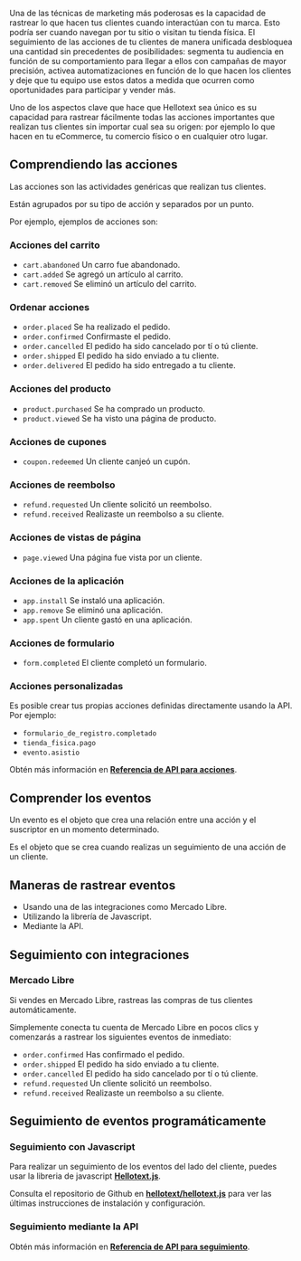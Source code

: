 Una de las técnicas de marketing más poderosas es la capacidad de rastrear lo que hacen tus clientes cuando interactúan con tu marca. Esto podría ser cuando navegan por tu sitio o visitan tu tienda física. El seguimiento de las acciones de tu clientes de manera unificada desbloquea una cantidad sin precedentes de posibilidades: segmenta tu audiencia en función de su comportamiento para llegar a ellos con campañas de mayor precisión, activea automatizaciones en función de lo que hacen los clientes y deje que tu equipo use estos datos a medida que ocurren como oportunidades para participar y vender más.

Uno de los aspectos clave que hace que Hellotext sea único es su capacidad para rastrear fácilmente todas las acciones importantes que realizan tus clientes sin importar cual sea su origen: por ejemplo lo que hacen en tu eCommerce, tu comercio físico o en cualquier otro lugar.

## Comprendiendo las acciones

Las acciones son las actividades genéricas que realizan tus clientes.

Están agrupados por su tipo de acción y separados por un punto.

Por ejemplo, ejemplos de acciones son:

### Acciones del carrito

* `cart.abandoned` Un carro fue abandonado.
* `cart.added` Se agregó un artículo al carrito.
* `cart.removed` Se eliminó un artículo del carrito.

### Ordenar acciones

* `order.placed` Se ha realizado el pedido.
* `order.confirmed` Confirmaste el pedido.
* `order.cancelled` El pedido ha sido cancelado por tí o tú cliente.
* `order.shipped` El pedido ha sido enviado a tu cliente.
* `order.delivered` El pedido ha sido entregado a tu cliente.

### Acciones del producto

* `product.purchased` Se ha comprado un producto.
* `product.viewed` Se ha visto una página de producto.

### Acciones de cupones

* `coupon.redeemed` Un cliente canjeó un cupón.

### Acciones de reembolso

* `refund.requested` Un cliente solicitó un reembolso.
* `refund.received` Realizaste un reembolso a su cliente.

### Acciones de vistas de página

* `page.viewed` Una página fue vista por un cliente.

### Acciones de la aplicación

* `app.install` Se instaló una aplicación.
* `app.remove` Se eliminó una aplicación.
* `app.spent` Un cliente gastó en una aplicación.

### Acciones de formulario

* `form.completed` El cliente completó un formulario.

### Acciones personalizadas

Es posible crear tus propias acciones definidas directamente usando la API. Por ejemplo:

* `formulario_de_registro.completado`
* `tienda_fisica.pago`
* `evento.asistio`

Obtén más información en **[Referencia de API para acciones](https://www.hellotext.com/api#actions)**.

## Comprender los eventos

Un evento es el objeto que crea una relación entre una acción y el suscriptor en un momento determinado.

Es el objeto que se crea cuando realizas un seguimiento de una acción de un cliente.

## Maneras de rastrear eventos

* Usando una de las integraciones como Mercado Libre.
* Utilizando la librería de Javascript.
* Mediante la API.

## Seguimiento con integraciones

### Mercado Libre

Si vendes en Mercado Libre, rastreas las compras de tus clientes automáticamente.

Simplemente conecta tu cuenta de Mercado Libre en pocos clics y comenzarás a rastrear los siguientes eventos de inmediato:

* `order.confirmed` Has confirmado el pedido.
* `order.shipped` El pedido ha sido enviado a tu cliente.
* `order.cancelled` El pedido ha sido cancelado por tí o tú cliente.
* `refund.requested` Un cliente solicitó un reembolso.
* `refund.received` Realizaste un reembolso a su cliente.

## Seguimiento de eventos programáticamente

### Seguimiento con Javascript

Para realizar un seguimiento de los eventos del lado del cliente, puedes usar la libreria de javascript **[Hellotext.js](https://github.com/hellotext/hellotext.js)**.

Consulta el repositorio de Github en **[hellotext/hellotext.js](https://github.com/hellotext/hellotext.js)** para ver las últimas instrucciones de instalación y configuración.

### Seguimiento mediante la API

Obtén más información en **[Referencia de API para seguimiento](https://www.hellotext.com/api#tracking)**.

